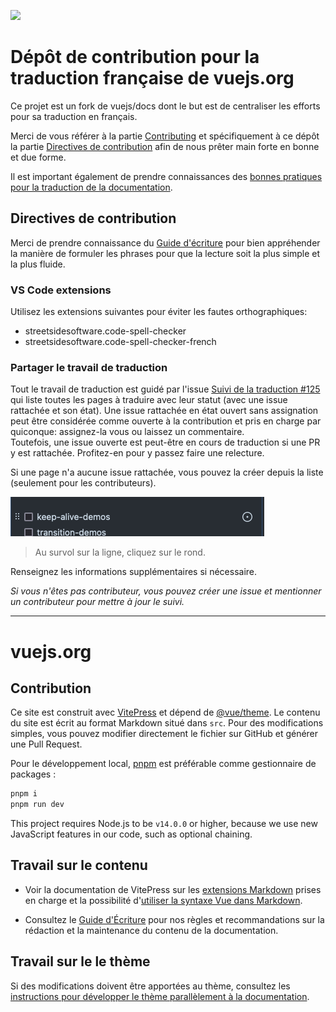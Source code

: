 [![](https://developer.stackblitz.com/img/open_in_codeflow.svg)](https://stackblitz.com/~/github.com/edimitchel/docs-fr)

# Dépôt de contribution pour la traduction française de vuejs.org

Ce projet est un fork de vuejs/docs dont le but est de centraliser les efforts pour sa traduction en français.

Merci de vous référer à la partie [Contributing](#contributing) et spécifiquement à ce dépôt la partie [Directives de contribution](#Directives-de-contribution) afin de nous prêter main forte en bonne et due forme.

Il est important également de prendre connaissances des [bonnes pratiques pour la traduction de la documentation](https://github.com/vuejs-translations/guidelines).

## Directives de contribution

Merci de prendre connaissance du [Guide d'écriture](https://github.com/edimitchel/docs-fr/blob/main/.github/contributing/writing-guide.md) pour bien appréhender la manière de formuler les phrases pour que la lecture soit la plus simple et la plus fluide.

### VS Code extensions

Utilisez les extensions suivantes pour éviter les fautes orthographiques:

- streetsidesoftware.code-spell-checker
- streetsidesoftware.code-spell-checker-french

### Partager le travail de traduction

Tout le travail de traduction est guidé par l'issue [Suivi de la traduction #125](https://github.com/edimitchel/docs-fr/issues/125) qui liste toutes les pages à traduire avec leur statut (avec une issue rattachée et son état).
Une issue rattachée en état ouvert sans assignation peut être considérée comme ouverte à la contribution et pris en charge par quiconque: assignez-la vous ou laissez un commentaire.  
Toutefois, une issue ouverte est peut-être en cours de traduction si une PR y est rattachée. Profitez-en pour y passez faire une relecture. 

Si une page n'a aucune issue rattachée, vous pouvez la créer depuis la liste (seulement pour les contributeurs).

![créer une issue depuis une check-box](.github/contributing/create-your-issue-work.png)
> Au survol sur la ligne, cliquez sur le rond.

Renseignez les informations supplémentaires si nécessaire.

*Si vous n'êtes pas contributeur, vous pouvez créer une issue et mentionner un contributeur pour mettre à jour le suivi.*

---

# vuejs.org

## Contribution

Ce site est construit avec [VitePress](https://github.com/vuejs/vitepress) et dépend de [@vue/theme](https://github.com/vuejs/vue-theme). Le contenu du site est écrit au format Markdown situé dans `src`. Pour des modifications simples, vous pouvez modifier directement le fichier sur GitHub et générer une Pull Request.

Pour le développement local, [pnpm](https://pnpm.io/) est préférable comme gestionnaire de packages :

```bash
pnpm i
pnpm run dev
```

This project requires Node.js to be `v14.0.0` or higher, because we use new JavaScript features in our code, such as optional chaining.

## Travail sur le contenu

- Voir la documentation de VitePress sur les [extensions Markdown](https://vitepress.vuejs.org/guide/markdown.html) prises en charge et la possibilité d'[utiliser la syntaxe Vue dans Markdown](https://vitepress.vuejs.org/guide/using-vue.html).

- Consultez le [Guide d'Écriture](https://github.com/vuejs/docs/blob/main/.github/contributing/writing-guide.md) pour nos règles et recommandations sur la rédaction et la maintenance du contenu de la documentation.

## Travail sur le le thème

Si des modifications doivent être apportées au thème, consultez les [instructions pour développer le thème parallèlement à la documentation](https://github.com/vuejs/vue-theme#developing-with-real-content).
